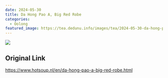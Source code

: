 ```yaml
---
date: 2024-05-30
title: Da Hong Pao A, Big Red Robe
categories:
  - Oolong
featured_image: https://tea.dedunu.info/images/tea/2024-05-30-da-hong-pao-1.jpeg
---
```


![](https://tea.dedunu.info/images/tea/2024-05-30-da-hong-pao-2.jpeg)

## Original Link

<https://www.hotsoup.nl/en/da-hong-pao-a-big-red-robe.html>
